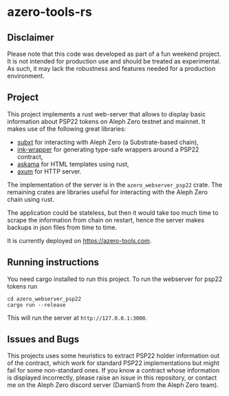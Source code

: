 # azero-tools-rs

## Disclaimer

Please note that this code was developed as part of a fun weekend project. It is not intended for production use and should be treated as experimental. As such, it may lack the robustness and features needed for a production environment.

## Project

This project implements a rust web-server that allows to display basic information about PSP22 tokens on Aleph Zero testnet and mainnet. It makes use of the following great libraries:
- [subxt](https://github.com/paritytech/subxt) for interacting with Aleph Zero (a Substrate-based chain),
- [ink-wrapper](https://github.com/Cardinal-Cryptography/ink-wrapper) for generating type-safe wrappers around a PSP22 contract,
- [askama](https://github.com/djc/askama) for HTML templates using rust,
- [axum](https://github.com/tokio-rs/axum) for HTTP server.

The implementation of the server is in the `azero_webserver_psp22` crate. The remaining crates are libraries useful for interacting with the Aleph Zero chain using rust.


The application could be stateless, but then it would take too much time to scrape the information from chain on restart, hence the server makes backups in json files from time to time.

It is currently deployed on https://azero-tools.com.


## Running instructions

You need cargo installed to run this project. To run the webserver for psp22 tokens run
```
cd azero_webserver_psp22 
cargo run --release
``` 
This will run the server at `http://127.0.0.1:3000`.

## Issues and Bugs

This projects uses some heuristics to extract PSP22 holder information out of the contract, which work for standard PSP22 implementations but might fail for some non-standard ones. If you know a contract whose information is displayed incorrectly, please raise an issue in this repository, or contact me on the Aleph Zero discord server (DamianS from the Aleph Zero team).

